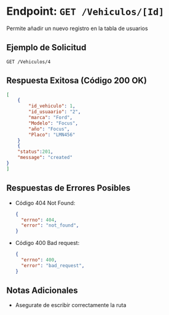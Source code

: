 
# Endpoint: `GET /Vehiculos/[Id]`

Permite añadir un nuevo registro en la tabla de usuarios

## Ejemplo de Solicitud
```http
GET /Vehiculos/4
```

## Respuesta Exitosa (Código 200 OK)
```json
[
    {
        "id_vehiculo": 1,
        "id_usuaario": "2",
        "marca": "Ford",
        "Modelo": "Focus",
        "año": "Focus",
        "Placo": "LMN456"
    }
    {
    "status":201,
    "message": "created"
}
]
```

## Respuestas de Errores Posibles
- Código 404 Not Found:

  ```json
  {
    "errno": 404,
    "error": "not_found",
  }
  ```

- Código 400 Bad request:
  ```json
  {
    "errno": 400,
    "error": "bad_request",
  }
  ``` 

## Notas Adicionales

- Asegurate de escribir correctamente la ruta